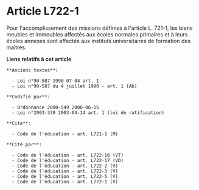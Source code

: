 # Article L722-1

Pour l'accomplissement des missions définies à l'article L. 721-1, les biens meubles et immeubles affectés aux écoles
normales primaires et à leurs écoles annexes sont affectés aux instituts universitaires de formation des maîtres.

**Liens relatifs à cet article**

	**Anciens textes**:

	  - Loi n°90-587 1990-07-04 art. 1
	  - Loi n°90-587 du 4 juillet 1990 - art. 1 (Ab)

	**Codifié par**:

	  - Ordonnance 2000-549 2000-06-15
	  - Loi n°2003-339 2003-04-14 art. 1 (loi de ratification)

	**Cite**:

	  - Code de l'éducation - art. L721-1 (M)

	**Cité par**:

	  - Code de l'éducation - art. L722-16 (VT)
	  - Code de l'éducation - art. L722-17 (VD)
	  - Code de l'éducation - art. L722-2 (V)
	  - Code de l'éducation - art. L722-3 (V)
	  - Code de l'éducation - art. L722-5 (V)
	  - Code de l'éducation - art. L772-1 (V)
